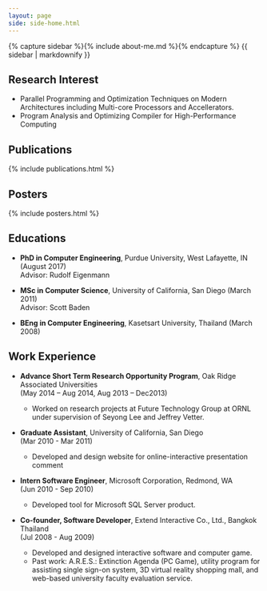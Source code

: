 ```yaml
---
layout: page
side: side-home.html
---
```


{% capture sidebar %}{% include about-me.md %}{% endcapture %}
{{ sidebar | markdownify }}

## Research Interest

* Parallel Programming and Optimization Techniques on Modern Architectures including Multi-core Processors and Accellerators. 
* Program Analysis and Optimizing Compiler for High-Performance Computing 

## Publications

{% include publications.html %}

## Posters

{% include posters.html %}

## Educations

* **PhD in Computer Engineering**, Purdue University, West Lafayette, IN (August 2017)  
   Advisor: Rudolf Eigenmann

* **MSc in Computer Science**, University of California, San Diego (March 2011)  
   Advisor: Scott Baden

* **BEng in Computer Engineering**, Kasetsart University, Thailand (March 2008)

## Work Experience

* **Advance Short Term Research Opportunity Program**, Oak Ridge Associated Universities  
   (May 2014 – Aug 2014, Aug 2013 – Dec2013)  
   * Worked on research projects at Future Technology Group at ORNL under supervision of Seyong Lee and Jeffrey Vetter.

* **Graduate Assistant**, University of California, San Diego  
   (Mar 2010 - Mar 2011)  
   * Developed and design website for online-interactive presentation comment

* **Intern Software Engineer**, Microsoft Corporation, Redmond, WA  
   (Jun 2010 - Sep 2010)  
   * Developed tool for Microsoft SQL Server product.

* **Co-founder, Software Developer**, Extend Interactive Co., Ltd., Bangkok Thailand  
   (Jul 2008 - Aug 2009)  
   * Developed and designed interactive software and computer game.
   * Past work: A.R.E.S.: Extinction Agenda (PC Game), utility program for assisting single sign-on system, 3D virtual reality shopping mall, and web-based university faculty evaluation service.